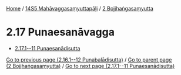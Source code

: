 
[Home](/) / [14S5 Mahāvaggasaṃyuttapāḷi](...md) / [2 Bojjhaṅgasaṃyutta](../14S5/2.md)

# 2.17 Punaesanāvagga

* [2.17.1--11 Punaesanādisutta](2.17/2.17.1--11.md)

[Go to previous page (2.16.1--12 Punabalādisutta)](2.16/2.16.1--12.md) / [Go to parent page (2 Bojjhaṅgasaṃyutta)](../14S5/2.md) / [Go to next page (2.17.1--11 Punaesanādisutta)](2.17/2.17.1--11.md)


